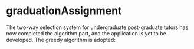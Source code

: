 # graduationAssignment
 The two-way selection system for undergraduate post-graduate tutors has now completed the algorithm part, and the application is yet to be developed. The greedy algorithm is adopted: 
